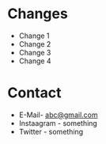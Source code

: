 # Changes
* Change 1
* Change 2
* Change 3
* Change 4

# Contact
* E-Mail- abc@gmail.com
* Instaagram - something
* Twitter - something
